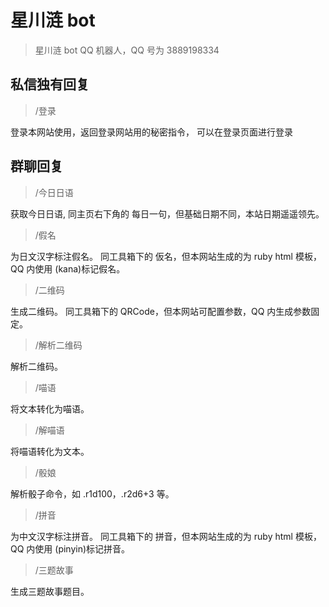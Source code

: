 # 星川涟 bot

> 星川涟 bot QQ 机器人，QQ 号为 3889198334

## 私信独有回复

> /登录

登录本网站使用，返回登录网站用的秘密指令， 可以在登录页面进行登录

## 群聊回复

> /今日日语

获取今日日语, 同主页右下角的 每日一句，但基础日期不同，本站日期遥遥领先。

> /假名

为日文汉字标注假名。 同工具箱下的 仮名，但本网站生成的为 ruby html 模板，QQ 内使用 (kana)标记假名。

> /二维码

生成二维码。 同工具箱下的 QRCode，但本网站可配置参数，QQ 内生成参数固定。

> /解析二维码

解析二维码。

> /喵语

将文本转化为喵语。

> /解喵语

将喵语转化为文本。

> /骰娘

解析骰子命令，如 .r1d100，.r2d6+3 等。

> /拼音

为中文汉字标注拼音。 同工具箱下的 拼音，但本网站生成的为 ruby html 模板，QQ 内使用 (pinyin)标记拼音。

> /三题故事

生成三题故事题目。
